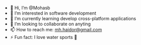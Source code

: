 - 👋 Hi, I’m @Mohasb
- 👀 I’m interested in software development
- 🌱 I’m currently learning develop cross-platform applications
- 💞️ I’m looking to collaborate on anyting
- 📫 How to reach me: mh.haidor@gmail.com
- ⚡ Fun fact: I love water sports 🌊

<!---
Mohasb/Mohasb is a ✨ special ✨ repository because its `README.md` (this file) appears on your GitHub profile.
You can click the Preview link to take a look at your changes.
--->
